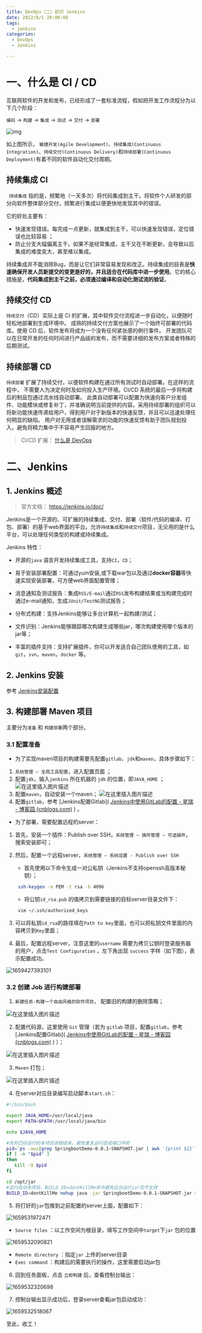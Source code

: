 ```yaml
---
title: DevOps（二）初识 Jenkins
date: 2022/8/1 20:00:00
tags: 
  - jenkins
categories: 
  - DevOps
  - Jenkins

---
```


# 一、什么是 CI / CD

互联网软件的开发和发布，已经形成了一套标准流程，假如把开发工作流程分为以下几个阶段：

`编码` → `构建` → `集成` → `测试` → `交付` → `部署`

 ![img](../blog-assets/Jenkins基础知识/20190122160600.png) 

如上图所示， `敏捷开发(Agile Development)`、`持续集成(Continuous Integration)`、`持续交付(Continuous Delivery)`和`持续部署(Continuous Deployment)`有着不同的软件自动化交付周期。 

## 持续集成 CI

` 持续集成` 指的是，频繁地（一天多次）将代码集成到主干。将软件个人研发的部分向软件整体部分交付，频繁进行集成以便更快地发现其中的错误。 

它的好处主要有：

-   快速发现错误。每完成一点更新，就集成到主干，可以快速发现错误，定位错误也比较容易 ；
-  防止分支大幅偏离主干。如果不是经常集成，主干又在不断更新，会导致以后集成的难度变大，甚至难以集成。 

持续集成并不能消除Bug，而是让它们非常容易发现和改正。持续集成的目表是**快速确保开发人员新提交的变更是好的，并且适合在代码库中进一步使用**。它的核心措施是，**代码集成到主干之前，必须通过编译和自动化测试流的验证**。

## 持续交付 CD

`持续交付`（CD）实际上是 CI 的扩展，其中软件交付流程进一步自动化，以便随时轻松地部署到生成环境中。 成熟的持续交付方案也展示了一个始终可部署的代码库。使用 CD 后，软件发布将成为一个没有任何紧张感的例行事件。 开发团队可以在日常开发的任何时间进行产品级的发布，而不需要详细的发布方案或者特殊的后期测试。 

## 持续部署 CD

`持续部署` 扩展了持续交付，以便软件构建在通过所有测试时自动部署。在这样的流程中， 不需要人为决定何时及如何投入生产环境。CI/CD 系统的最后一步将构建后的制品包通过流水线自动部署。 此类自动部署可以配置为快速向客户分发组件、功能模块或修复补丁，并准确说明当前提供的内容。采用持续部署的组织可以将新功能快速传递给用户，得到用户对于新版本的快速反馈，并且可以迅速处理任何明显的缺陷。 用户对无用或者误解需求的功能的快速反馈有助于团队规划投入，避免将精力集中于不容易产生回报的地方。 

> CI/CD 扩展： [什么是 DevOps](https://blog.z0ukun.com/?p=2935) 



# 二、Jenkins 

## 1. Jenkins 概述

> 官方文档： https://jenkins.io/doc/ 

Jenkins是一个开源的、可扩展的持续集成、交付、部署（软件/代码的编译、打包、部署）的基于web界面的平台。允许`持续集成`和`持续交付`项目，无论用的是什么平台，可以处理任何类型的构建或持续集成。 

Jenkins 特性：

- 开源的`java` 语言开发持续集成工具，支持`CI`，`CD`；

- 易于安装部署配置：可通过yum安装,或下载war包以及通过**docker容器**等快速实现安装部署，可方便web界面配置管理；

- 消息通知及测试报告：集成`RSS/E-mail`通过`RSS`发布构建结果或当构建完成时通过e-mail通知，生成`JUnit/TestNG`测试报告；

- 分布式构建：支持Jenkins能够让多台计算机一起构建/测试；

- 文件识别：Jenkins能够跟踪哪次构建生成哪些jar，哪次构建使用哪个版本的jar等； 

- 丰富的插件支持：支持扩展插件，你可以开发适合自己团队使用的工具，如`git`，`svn`，`maven`，`docker` 等。

## 2. Jenkins 安装

参考 [Jenkins安装配置](/2022/07/04/Jenkins安装配置及实现CI)



## 3. 构建部署 Maven 项目

 主要分为`准备` 和 `构建部署`两个部分。

### 3.1 配置准备

- 为了实现maven项目的构建需要先配置`gitlab`、`jdk`和`maven`，具体步骤如下：

1. `系统管理 — 全局工具配置`，进入配置页面 ；
2. 配置`jdk`，输入`jenkins` 所在机器的 `jdk` 的位置，即`JAVA_HOME` ；
   ![在这里插入图片描述](../blog-assets/Jenkins基础知识/20200728174815484.png)
3. 配置`maven`，自动安装一个maven；
   ![在这里插入图片描述](../blog-assets/Jenkins基础知识/20200728174925406.png)
4. 配置`gitlab`，参考 [Jenkins配置Gitlab]( [Jenkins中使用GitLab的配置 - 星瑞 - 博客园 (cnblogs.com)](https://www.cnblogs.com/gongxr/p/9257434.html) ) 。

- 为了部署，需要配置远程的server：

1. 首先，安装一个插件：Publish over SSH，`系统管理 — 插件管理 — 可选插件`，搜索安装即可；

2. 然后，配置一个远程server，`系统管理 — 系统设置 - Publish over SSH`
   
     - 首先使用以下命令生成一对公私钥（Jenkins不支持openssh高版本秘钥）；
     
     ```bash
      ssh-keygen -m PEM -t rsa -b 4096
     ```
     
     - 将公钥`id_rsa.pub` 的值拷贝到需要链接的目标server目录文件下：
     ```bash
      vim ~/.ssh/authorized_keys
     ```
     
3. 可以将私钥`id_rsa`的路径填在`Path to key`里面，也可以把私钥文件里面的内容拷贝到`Key`里面；
   
4. 最后，配置远程server，注意这里的`username` 需要为拷贝公钥时登录服务器的用户，点击`Test Configuration` ，左下角出现 `success` 字样（如下图），表示配置成功。

![1659427393101](../blog-assets/Jenkins基础知识/1659427393101.png)

### 3.2 创建 Job 进行构建部署

1. `新建任务-构建一个自由风格的软件项目`， 配置旧的构建的删除策略；

![在这里插入图片描述](../blog-assets/Jenkins基础知识/20200728180101451.png) 

2.  配置代码源，这里使用 `Git` 管理（若为 `gitlab` 项目，配置`gitlab`，参考 [Jenkins配置Gitlab]( [Jenkins中使用GitLab的配置 - 星瑞 - 博客园 (cnblogs.com)](https://www.cnblogs.com/gongxr/p/9257434.html) ) ）；

![在这里插入图片描述](../blog-assets/Jenkins基础知识/20200728181625451.png) 

3.  `Maven` 打包；

![在这里插入图片描述](../blog-assets/Jenkins基础知识/20200728181250827.png) 

4. 在server对应目录编写启动脚本`start.sh`：

```bash
#!/bin/bash

export JAVA_HOME=/usr/local/java
export PATH=$PATH:/usr/local/java/bin

echo $JAVA_HOME

#先将已经运行的本项目进程结束，避免重复运行造成端口冲突
pid=`ps -aux|grep SpringbootDemo-0.0.1-SNAPSHOT.jar | awk '{print $2}'`
if [ -n "$pid" ]
then
   kill -9 $pid
fi

cd /opt/jar
#运行启动本项目，BUILD_ID=dontKillMe命令避免后台运行jar包不生效
BUILD_ID=dontKillMe nohup java -jar SpringbootDemo-0.0.1-SNAPSHOT.jar >> systemOut.log 2>&1 &
```

5. 将打好的`jar`包推到之前配置的server上面，配置如下：

![1659531972471](../blog-assets/Jenkins基础知识/1659531972471.png)

- `Source files` ：以工作空间为根目录，填写工作空间中`target`下`jar` 包的位置

![1659532090821](../blog-assets/Jenkins基础知识/1659532090821.png)

- `Remote directory` ：指定`jar` 上传的server目录
- `Exec command` ：构建后的需要执行的操作，这里需要启动jar包

6. 回到任务面板，点击 `立即构建` 后，查看控制台输出：

![1659532320698](../blog-assets/Jenkins基础知识/1659532320698.png)

7. 控制台输出显示成功后，登录server查看jar包启动成功：

![1659532518067](../blog-assets/Jenkins基础知识/1659532518067.png)

至此，收工！